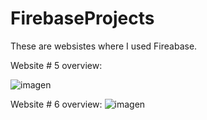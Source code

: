 # FirebaseProjects

These are websistes where I used Fireabase.


Website # 5 overview: 

![imagen](https://user-images.githubusercontent.com/66336947/188454564-0f6de9f5-3f94-4676-9ab9-ce022ab0ef12.png)

Website # 6 overview:
![imagen](https://user-images.githubusercontent.com/66336947/188454694-e730eea4-7a7b-47b4-90f7-f85c839513d9.png)

